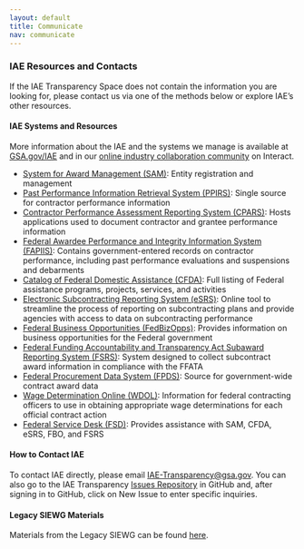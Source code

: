 ```yaml
---
layout: default
title: Communicate
nav: communicate
---
```


### IAE Resources and Contacts

If the IAE Transparency Space does not contain the information you are looking for, please contact us via one of the methods below or explore IAE’s other resources.


#### IAE Systems and Resources
More information about the IAE and the systems we manage is available at [GSA.gov/IAE](http://gsa.gov/portal/content/105036) and in our [online industry collaboration community](https://interact.gsa.gov/group/integrated-award-environment-iae-industry-community) on Interact.

 - [System for Award Management (SAM)](https://sam.gov/): Entity registration and management
 - [Past Performance Information Retrieval System (PPIRS)](https://www.ppirs.gov): Single source for contractor performance information
 - [Contractor Performance Assessment Reporting System (CPARS)](https://www.cpars.gov/): Hosts applications used to document contractor and grantee performance information
 - [Federal Awardee Performance and Integrity Information System (FAPIIS)](https://www.fapiis.gov/fapiis/index.jsp): Contains government-entered records on contractor performance, including past performance evaluations and suspensions and debarments
 - [Catalog of Federal Domestic Assistance (CFDA)](https://www.cfda.gov/?s=main&mode=list&tab=list&tabmode=list): Full listing of Federal assistance programs, projects, services, and activities
 - [Electronic Subcontracting Reporting System (eSRS)](https://www.esrs.gov): Online tool to streamline the process of reporting on subcontracting plans and provide agencies with access to data on subcontracting performance
 - [Federal Business Opportunities (FedBizOpps)](https://www.fbo.gov): Provides information on business opportunities for the Federal government
 - [Federal Funding Accountability and Transparency Act Subaward Reporting System (FSRS)](https://www.fsrs.gov): System designed to collect subcontract award information in compliance with the FFATA
 - [Federal Procurement Data System (FPDS)](https://www.fpds.gov/fpdsng_cms/index.php/en/): Source for government-wide contract award data
 - [Wage Determination Online (WDOL)](http://www.wdol.gov): Information for federal contracting officers to use in obtaining appropriate wage determinations for each official contract action
 - [Federal Service Desk (FSD)](https://fsd.gov/fsd-gov/home.do): Provides assistance with SAM, CFDA, eSRS, FBO, and FSRS

#### How to Contact IAE

To contact IAE directly, please email <a href="mailto:IAE-Transparency@gsa.gov">IAE-Transparency@gsa.gov</a>. You can also go to the IAE Transparency [Issues Repository](https://github.com/GSA/IAE-Transparency-Space/issues) in GitHub and, after signing in to GitHub, click on New Issue to enter specific inquiries.

#### Legacy SIEWG Materials

Materials from the Legacy SIEWG can be found [here](https://github.com/GSA/IAE-Architecture/tree/master/as-is/tech-docs/SAM).

